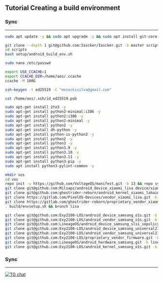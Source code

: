 Tutorial Creating a build environment
-------------------------------------

### Sync ###

----------------------------------
```bash
sudo apt update -y && sudo apt upgrade -y && sudo apt install git-core -y
```
```bash
git clone --depth 1 git@github.com:Iascker/Iascker.git -b master scripts
cd scripts
bash setup/android_build_env.sh
```
```bash
sudo nano /etc/passwd
```
```bash
export USE_CCACHE=1
export CCACHE_DIR=/home/aos/.ccache
ccache -M 100G
```
```bash
ssh-keygen -t ed25519 -C "mezackisilva@gmail.com"
```
```bash
cat /home/aos/.ssh/id_ed25519.pub
```
```bash
sudo apt-get install 2to3 -y
sudo apt-get install python2-minimal:i386 -y
sudo apt-get install python2:i386 -y
sudo apt-get install python2-minimal -y
sudo apt-get install python2 -y
sudo apt-get install dh-python -y
sudo apt-get install python-is-python3 -y
sudo apt-get install python2 -y
sudo apt-get install python3 -y
sudo apt-get install python3.9 -y
sudo apt-get install python3.10 -y
sudo apt-get install python3.11 -y
sudo apt-get install python3-pip -y
sudo apt install python3-pylint-common -y
```
```bash
mkdir vos
cd vos
repo init -u https://github.com/VoltageOS/manifest.git -b 13 && repo sync -c -j16 --force-sync --no-clone-bundle --no-tags
git clone git@github.com:Milsapz/android_device_xiaomi_lisa device/xiaomi/lisa
git clone git@github.com:ghostrider-reborn/android_kernel_xiaomi_lahaina -b topaz kernel/xiaomi/lisa
git clone https://gitlab.com/PixelOS-Devices/vendor_xiaomi_lisa.git -b thirteen vendor/xiaomi/lisa
git clone https://gitlab.com/ghostrider-reborn/proprietary_vendor_xiaomi_camera.git vendor/xiaomi/camera
. build/envsetup.sh && brunch lisa
```
```bash
git clone git@github.com:Exy2100-LOS/android_device_samsung_o1s.git -b lineage-20 device/samsung/o1s
git clone git@github.com:Exy2100-LOS/android_vendor_samsung_o1s.git -b lineage-20 vendor/samsung/o1s
git clone git@github.com:LineageOS/android_device_samsung_slsi_sepolicy.git -b lineage-20 device/samsung_slsi/sepolicy
git clone git@github.com:Exy2100-LOS/android_device_samsung_universal2100-common.git -b lineage-20 device/samsung/universal2100-common
git clone git@github.com:Exy2100-LOS/android_vendor_samsung_universal2100-common.git -b lineage-20 vendor/samsung/universal2100-common
git clone git@github.com:Exy2100-LOS/proprietary_vendor_firmware.git -b lineage-20 vendor/firmware
git clone git@github.com:LineageOS/android_hardware_samsung.git -b lineage-20 hardware/samsung
git clone git@github.com:Exy2100-LOS/android_kernel_samsung_o1s.git -b lineage-20 kernel/samsung/o1s
```
### Sync ###

----------------------------------

[![TG chat](https://img.shields.io/badge/Support-Telegram-%23e52c5f.svg?style=for-the-badge&logo=telegram&&labelColor=121217991103595)](https://t.me/KimiNiTodock)
